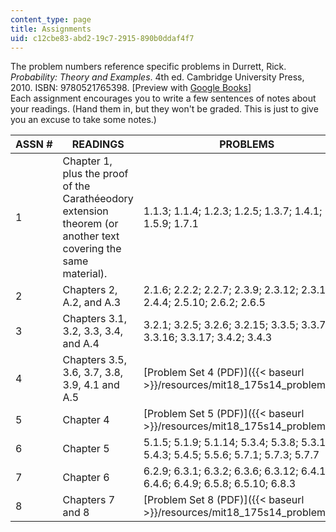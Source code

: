 ```yaml
---
content_type: page
title: Assignments
uid: c12cbe83-abd2-19c7-2915-890b0ddaf4f7
---
```


The problem numbers reference specific problems in Durrett, Rick. _Probability: Theory and Examples_. 4th ed. Cambridge University Press, 2010. ISBN: 9780521765398. \[Preview with [Google Books](http://books.google.com/books?id=evbGTPhuvSoC&pg=PAfrontcover)\]  
Each assignment encourages you to write a few sentences of notes about your readings. (Hand them in, but they won't be graded. This is just to give you an excuse to take some notes.)

| ASSN # | READINGS | PROBLEMS |
| --- | --- | --- |
| 1 | Chapter 1, plus the proof of the Carathéeodory extension theorem (or another text covering the same material). | 1.1.3; 1.1.4; 1.2.3; 1.2.5; 1.3.7; 1.4.1; 1.5.9; 1.7.1 |
| 2 | Chapters 2, A.2, and A.3 | 2.1.6; 2.2.2; 2.2.7; 2.3.9; 2.3.12; 2.3.19; 2.4.4; 2.5.10; 2.6.2; 2.6.5 |
| 3 | Chapters 3.1, 3.2, 3.3, 3.4, and A.4 | 3.2.1; 3.2.5; 3.2.6; 3.2.15; 3.3.5; 3.3.7; 3.3.16; 3.3.17; 3.4.2; 3.4.3 |
| 4 | Chapters 3.5, 3.6, 3.7, 3.8, 3.9, 4.1 and A.5 | [Problem Set 4 (PDF)]({{< baseurl >}}/resources/mit18_175s14_problemset4) |
| 5 | Chapter 4 | [Problem Set 5 (PDF)]({{< baseurl >}}/resources/mit18_175s14_problemset5) |
| 6 | Chapter 5 | 5.1.5; 5.1.9; 5.1.14; 5.3.4; 5.3.8; 5.3.13; 5.4.3; 5.4.5; 5.5.6; 5.7.1; 5.7.3; 5.7.7 |
| 7 | Chapter 6 | 6.2.9; 6.3.1; 6.3.2; 6.3.6; 6.3.12; 6.4.1; 6.4.6; 6.4.9; 6.5.8; 6.5.10; 6.8.3 |
| 8 | Chapters 7 and 8 | [Problem Set 8 (PDF)]({{< baseurl >}}/resources/mit18_175s14_problemset8)